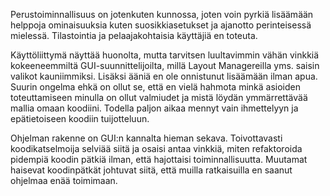 Perustoiminnallisuus on jotenkuten kunnossa, joten voin pyrkiä lisäämään
helppoja ominaisuuksia kuten suosikkiasetukset ja ajanotto perinteisessä
mielessä. Tilastointia ja pelaajakohtaisia käyttäjiä en toteuta.

Käyttöliittymä näyttää huonolta, mutta tarvitsen luultavimmin vähän vinkkiä
kokeeneemmiltä GUI-suunnittelijoilta, millä Layout Managereilla yms. saisin
valikot kauniimmiksi. Lisäksi ääniä en ole onnistunut lisäämään ilman apua.
Suurin ongelma ehkä on ollut se, että en vielä hahmota minkä asioiden
toteuttamiseen minulla on ollut valmiudet ja mistä löydän ymmärrettävää
mallia omaan koodiini. Todella paljon aikaa mennyt vain ihmettelyyn ja 
epätietoiseen koodiin tuijotteluun.

Ohjelman rakenne on GUI:n kannalta hieman sekava. Toivottavasti
koodikatselmoija selviää siitä ja osaisi antaa vinkkiä, miten refaktoroida 
pidempiä koodin pätkiä ilman, että hajottaisi toiminnallisuutta. Muutamat
haisevat koodinpätkät johtuvat siitä, että muilla ratkaisuilla en saanut 
ohjelmaa enää toimimaan.
